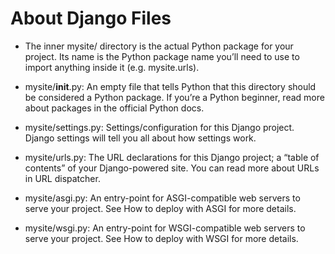 # About Django Files

* The inner mysite/ directory is the actual Python package for your 
project. 
Its name is the Python package name you’ll need to use to import anything 
inside it (e.g. mysite.urls).

* mysite/__init__.py: An empty file that tells Python that this directory 
should be considered a Python package. If you’re a Python beginner, read 
more about packages in the official Python docs.

* mysite/settings.py: Settings/configuration for this Django project. 
Django 
settings will tell you all about how settings work.

* mysite/urls.py: The URL declarations for this Django project; a “table 
of 
contents” of your Django-powered site. You can read more about URLs in URL 
dispatcher.

* mysite/asgi.py: An entry-point for ASGI-compatible web servers to serve 
your project. See How to deploy with ASGI for more details.

* mysite/wsgi.py: An entry-point for WSGI-compatible web servers to serve 
your project. See How to deploy with WSGI for more details.
